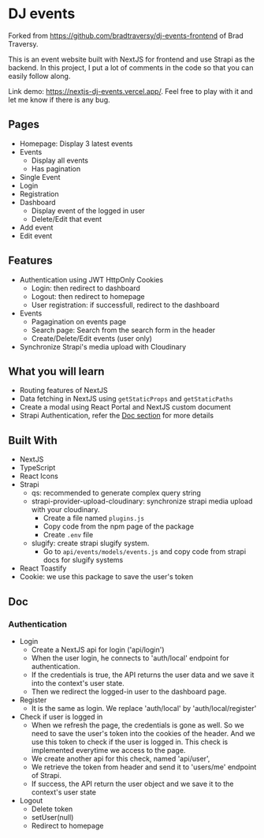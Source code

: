 # DJ events

Forked from <https://github.com/bradtraversy/dj-events-frontend> of Brad Traversy.

This is an event website built with NextJS for frontend and use Strapi as the backend. In this project, I put a lot of comments in the code so that you can easily follow along.

Link demo: <https://nextjs-dj-events.vercel.app/>. Feel free to play with it and let me know if there is any bug.

## Pages

- Homepage: Display 3 latest events
- Events
  - Display all events
  - Has pagination
- Single Event
- Login
- Registration
- Dashboard
  - Display event of the logged in user
  - Delete/Edit that event
- Add event
- Edit event

## Features

- Authentication using JWT HttpOnly Cookies
  - Login: then redirect to dashboard
  - Logout: then redirect to homepage
  - User registration: if successfull, redirect to the dashboard
- Events
  - Pagagination on events page
  - Search page: Search from the search form in the header
  - Create/Delete/Edit events (user only)
- Synchronize Strapi's media upload with Cloudinary

## What you will learn

- Routing features of NextJS
- Data fetching in NextJS using `getStaticProps` and `getStaticPaths`
- Create a modal using React Portal and NextJS custom document
- Strapi Authentication, refer the [Doc section](#doc) for more details

## Built With

- NextJS
- TypeScript
- React Icons
- Strapi
  - qs: recommended to generate complex query string
  - strapi-provider-upload-cloudinary: synchronize strapi media upload with your cloudinary.
    - Create a file named `plugins.js`
    - Copy code from the npm page of the package
    - Create `.env` file
  - slugify: create strapi slugify system.
    - Go to `api/events/models/events.js` and copy code from strapi docs for slugify systems
- React Toastify
- Cookie: we use this package to save the user's token

## Doc

### Authentication

- Login
  - Create a NextJS api for login ('api/login')
  - When the user login, he connects to 'auth/local' endpoint for authentication.
  - If the credentials is true, the API returns the user data and we save it into the context's user state.
  - Then we redirect the logged-in user to the dashboard page.
- Register
  - It is the same as login. We replace 'auth/local' by 'auth/local/register'
- Check if user is logged in
  - When we refresh the page, the credentials is gone as well. So we need to save the user's token into the cookies of the header. And we use this token to check if the user is logged in. This check is implemented everytime we access to the page.
  - We create another api for this check, named 'api/user',
  - We retrieve the token from header and send it to 'users/me' endpoint of Strapi.
  - If success, the API return the user object and we save it to the context's user state
- Logout
  - Delete token
  - setUser(null)
  - Redirect to homepage
